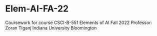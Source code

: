 # Elem-AI-FA-22

Coursework for course CSCI-B-551 Elements of AI Fall 2022
Professor: Zoran Tiganj
Indiana University Bloomington
